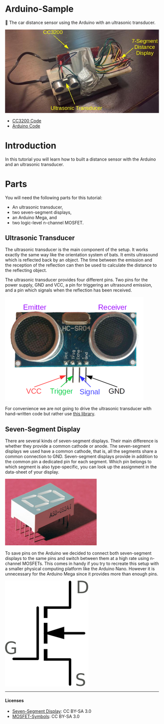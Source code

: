 # Arduino-Sample
:car: The car distance sensor using the Arduino with an ultrasonic transducer.

![CC3200 with Utrasonic Transducer](/images/cc3200_side_labeled.jpg)

* [CC3200 Code](/source/cc3200/distance/distance.ino)
* [Arduino Code](/source/arduino/distance/distance.ino)

# Introduction
In this tutorial you will learn how to built a distance sensor with the Arduino and an ultrasonic transducer.

# Parts
You will need the following parts for this tutorial:
* An ultrasonic transducer,
* two seven-segment displays,
* an Arduino Mega, and
* two logic-level n-channel MOSFET.

## Ultrasonic Transducer
The ultrasonic transducer is the main component of the setup. It works exactly the same way like the orientation system of bats. It emits ultrasound which is reflected back by an object. The time between the emission and the reception of the reflection can then be used to calculate the distance to the reflecting object.

The ultrasonic transducer provides four different pins. Two pins for the power supply, GND and VCC, a pin for triggering an ultrasound emission, and a pin which signals when the reflection has been received.

![Utrasonic Transducer](/images/transducer_labeled.png)

For convenience we are not going to drive the ultrasonic transducer with hand-written code but rather use [this library](https://github.com/JRodrigoTech/Ultrasonic-HC-SR04).

## Seven-Segment Display
There are several kinds of seven-segment displays. Their main difference is whether they provide a common cathode or anode. The seven-segment displays we used have a common cathode, that is, all the segments share a common connection to GND. Seven-segment displays provide in addition to the common pin a dedicated pin for each segment. Which pin belongs to which segment is also type-specific, you can look up the assignment in the data-sheet of your display.

![Seven-Segment Display](/images/seven_segment.jpg)

To save pins on the Arduino we decided to connect both seven-segment displays to the same pins and switch between them at a high rate using n-channel MOSFETs. This comes in handy if you try to recreate this setup with a smaller physical computing platform like the Arduino Nano. However it is unnecessary for the Arduino Mega since it provides more than enough pins.

![MOSFET-Symbols](/images/n_channel_mosfet.svg)


---

#### Licenses
* [Seven-Segment Display](https://commons.wikimedia.org/wiki/File:Seven_segment_05_Pengo.jpg): CC BY-SA 3.0
* [MOSFET-Symbols](https://commons.wikimedia.org/wiki/File:MISFET-Transistor_Symbole.svg): CC BY-SA 3.0
